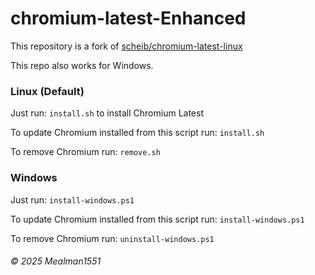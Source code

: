 # chromium-latest-Enhanced
This repository is a fork of [scheib/chromium-latest-linux](https://github.com/scheib/chromium-latest-linux)

This repo also works for Windows.

### Linux (Default)

Just run: `install.sh` to install Chromium Latest

To update Chromium installed from this script run: `install.sh`

To remove Chromium run: `remove.sh`

### Windows

Just run: `install-windows.ps1`

To update Chromium installed from this script run: `install-windows.ps1`

To remove Chromium run: `uninstall-windows.ps1`

###### &copy; 2025 Mealman1551

